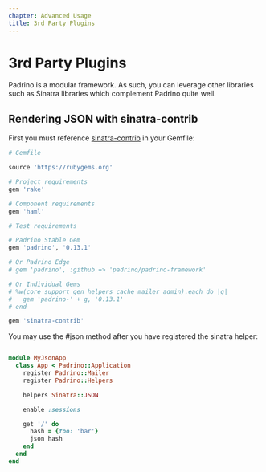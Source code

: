 ```yaml
---
chapter: Advanced Usage
title: 3rd Party Plugins
---
```


# 3rd Party Plugins

Padrino is a modular framework. As such, you can leverage other libraries such
as Sinatra libraries which complement Padrino quite well.

## Rendering JSON with sinatra-contrib

First you must reference
[sinatra-contrib](https://github.com/sinatra/sinatra-contrib) in your Gemfile:

```ruby
# Gemfile

source 'https://rubygems.org'

# Project requirements
gem 'rake'

# Component requirements
gem 'haml'

# Test requirements

# Padrino Stable Gem
gem 'padrino', '0.13.1'

# Or Padrino Edge
# gem 'padrino', :github => 'padrino/padrino-framework'

# Or Individual Gems
# %w(core support gen helpers cache mailer admin).each do |g|
#   gem 'padrino-' + g, '0.13.1'
# end

gem 'sinatra-contrib'
```

You may use the #json method after you have registered the sinatra helper:

```ruby

module MyJsonApp
  class App < Padrino::Application
    register Padrino::Mailer
    register Padrino::Helpers

    helpers Sinatra::JSON

    enable :sessions

    get '/' do
      hash = {foo: 'bar'}
      json hash
    end
  end
end
```
